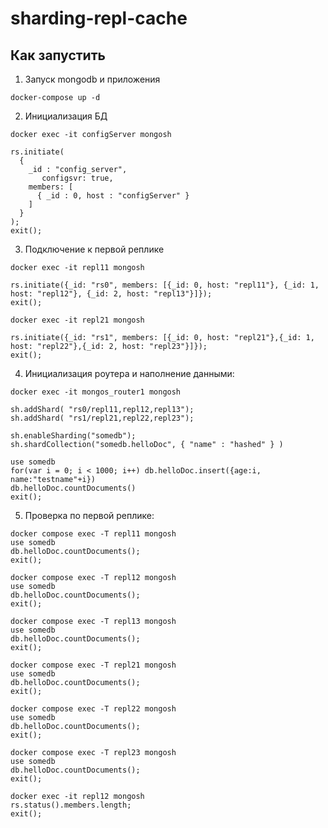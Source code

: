 # sharding-repl-cache

## Как запустить

1. Запуск mongodb и приложения

```shell
docker-compose up -d
```

2. Инициализация БД

```shell
docker exec -it configServer mongosh

rs.initiate(
  {
    _id : "config_server",
       configsvr: true,
    members: [
      { _id : 0, host : "configServer" }
    ]
  }
);
exit();
```
3. Подключение к первой реплике
```shell
docker exec -it repl11 mongosh

rs.initiate({_id: "rs0", members: [{_id: 0, host: "repl11"}, {_id: 1, host: "repl12"}, {_id: 2, host: "repl13"}]});
exit();

```
```shell
docker exec -it repl21 mongosh

rs.initiate({_id: "rs1", members: [{_id: 0, host: "repl21"},{_id: 1, host: "repl22"},{_id: 2, host: "repl23"}]});
exit();
```
4. Инициализация роутера и наполнение данными:
```shell
docker exec -it mongos_router1 mongosh

sh.addShard( "rs0/repl11,repl12,repl13");
sh.addShard( "rs1/repl21,repl22,repl23");

sh.enableSharding("somedb");
sh.shardCollection("somedb.helloDoc", { "name" : "hashed" } )

use somedb
for(var i = 0; i < 1000; i++) db.helloDoc.insert({age:i, name:"testname"+i})
db.helloDoc.countDocuments() 
exit();
```
5. Проверка по первой реплике:
```shell
docker compose exec -T repl11 mongosh
use somedb
db.helloDoc.countDocuments();
exit();
 ```
```shell
docker compose exec -T repl12 mongosh
use somedb
db.helloDoc.countDocuments();
exit();
 ```
```shell
docker compose exec -T repl13 mongosh
use somedb
db.helloDoc.countDocuments();
exit();
 ```
```shell
docker compose exec -T repl21 mongosh
use somedb
db.helloDoc.countDocuments();
exit();
 ```
```shell
docker compose exec -T repl22 mongosh
use somedb
db.helloDoc.countDocuments();
exit();
 ```
```shell
docker compose exec -T repl23 mongosh
use somedb
db.helloDoc.countDocuments();
exit();
 ```
```shell
docker exec -it repl12 mongosh
rs.status().members.length;
exit();
```